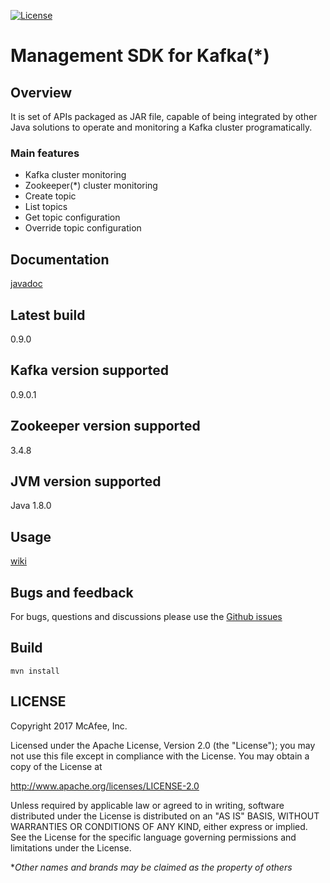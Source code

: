 [![License](https://img.shields.io/badge/License-Apache%202.0-blue.svg)](https://opensource.org/licenses/Apache-2.0)
# Management SDK for Kafka(*)

## Overview
It is set of APIs packaged as JAR file, capable of being integrated by other Java solutions to operate and monitoring a Kafka cluster programatically.  

### Main features
* Kafka cluster monitoring
* Zookeeper(*) cluster monitoring
* Create topic
* List topics
* Get topic configuration
* Override topic configuration

## Documentation
[javadoc](http://databus-doc.fastdxl.net/3.2/mgmt-sdk-javadoc/index.html)

## Latest build
0.9.0

## Kafka version supported
0.9.0.1

## Zookeeper version supported
3.4.8

## JVM version supported
Java 1.8.0

## Usage
[wiki](https://github.com/mcafee/management-sdk-for-kafka/wiki)

## Bugs and feedback

For bugs, questions and discussions please use the [Github issues](https://github-lvs.corpzone.internalzone.com/detect/dxlstream-management-sdk/issues)

## Build
```
mvn install
```
## LICENSE
Copyright 2017 McAfee, Inc.

Licensed under the Apache License, Version 2.0 (the "License"); you may not use this file except in compliance with the License. You may obtain a copy of the License at

http://www.apache.org/licenses/LICENSE-2.0

Unless required by applicable law or agreed to in writing, software distributed under the License is distributed on an "AS IS" BASIS, WITHOUT WARRANTIES OR CONDITIONS OF ANY KIND, either express or implied. See the License for the specific language governing permissions and limitations under the License.

**Other names and brands may be claimed as the property of others*
